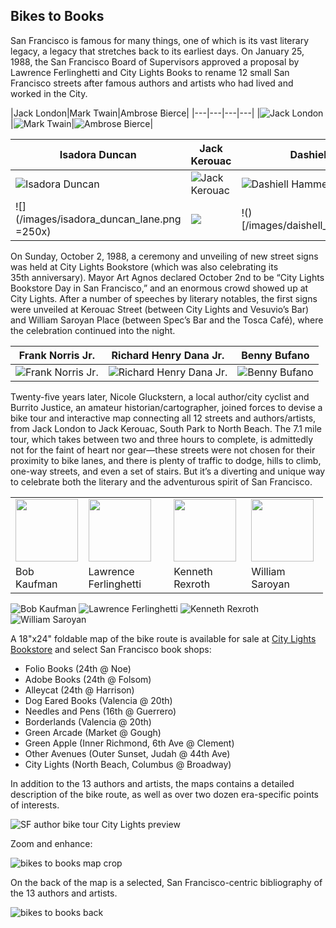 ## Bikes to Books

San Francisco is famous for many things, one of which is its vast literary legacy, a legacy that stretches back to its earliest days. On January 25, 1988, the San Francisco Board of Supervisors approved a proposal by Lawrence Ferlinghetti and City Lights Books to rename 12 small San Francisco streets after famous authors and artists who had lived and worked in the City.



|Jack London|Mark Twain|Ambrose Bierce|
|---|---|---|---|
|![Jack London](/images/jacklondon.png)|![Mark Twain](/images/marktwain.png)|![Ambrose Bierce](/images/ambrosebierce.png)|

|Isadora Duncan|Jack Kerouac|Dashiell Hammett|
|---|---|---|
|![Isadora Duncan](/images/isadoraduncan.png)|![Jack Kerouac](/images/jackkerouac.png)|![Dashiell Hammett](/images/dashiellhammett.png)|
|![](/images/isadora_duncan_lane.png =250x)|![](/images/jack_kerouac_alley.png)|!()[/images/daishell_hammett_street.png]|

On Sunday, October 2, 1988, a ceremony and unveiling of new street signs was held at City Lights Bookstore (which was also celebrating its 35th anniversary). Mayor Art Agnos declared October 2nd to be “City Lights Bookstore Day in San Francisco,” and an enormous crowd showed up at City Lights. After a number of speeches by literary notables, the first signs were unveiled at Kerouac Street (between City Lights and Vesuvio’s Bar) and William Saroyan Place (between Spec’s Bar and the Tosca Café), where the celebration continued into the night.

|Frank Norris Jr.|Richard Henry Dana Jr.|Benny Bufano|
|---|---|---|
|![Frank Norris Jr.](/images/franknorris.png)|![Richard Henry Dana Jr.](/images/richardhenrydana.png)|![Benny Bufano](/images/bennybufano.png)|

Twenty-five years later, Nicole Gluckstern, a local author/city cyclist and Burrito Justice, an amateur historian/cartographer, joined forces to devise a bike tour and interactive map connecting all 12 streets and authors/artists, from Jack London to Jack Kerouac, South Park to North Beach. The 7.1 mile tour, which takes between two and three hours to complete, is admittedly not for the faint of heart nor gear—these streets were not chosen for their proximity to bike lanes, and there is plenty of traffic to dodge, hills to climb, one-way streets, and even a set of stairs. But it’s a diverting and unique way to celebrate both the literary and the adventurous spirit of San Francisco.


<table style="width:500px">
	<tr>
		<td><img src="/images/bobkaufman.png" width="100px"></td>
		<td><img src="/images/lawrenceferlinghetti.png" width="100px"></td>
		<td><img src="/images/kennethrexroth.png" width="100px"></td>
		<td><img src="/images/williamsaroyan.png" width="100px"></td>
	</tr>
	<tr>
		<td>Bob Kaufman</td>
		<td>Lawrence Ferlinghetti</td>
		<td>Kenneth Rexroth</td>
		<td>William Saroyan</td>
	</tr>
</table>
	

![Bob Kaufman](/images/bobkaufman.png)
![Lawrence Ferlinghetti](/images/lawrenceferlinghetti.png)
![Kenneth Rexroth](/images/kennethrexroth.png)
![William Saroyan](/images/williamsaroyan.png)



A 18"x24" foldable map of the bike route is available for sale at <a href="http://www.citylights.com" target="_blank" rel="noopener">City Lights Bookstore</a> and select San Francisco book shops:
<ul>
	<li>Folio Books (24th @ Noe)</li>
	<li>Adobe Books (24th @ Folsom)</li>
	<li>Alleycat (24th @ Harrison)</li>
	<li>Dog Eared Books (Valencia @ 20th)</li>
	<li>Needles and Pens (16th @ Guerrero)</li>
	<li>Borderlands (Valencia @ 20th)</li>
	<li>Green Arcade (Market @ Gough)</li>
	<li>Green Apple (Inner Richmond, 6th Ave @ Clement)</li>
	<li>Other Avenues (Outer Sunset, Judah @ 44th Ave)</li>
	<li>City Lights (North Beach, Columbus @ Broadway)</li>
</ul>
In addition to the 13 authors and artists, the maps contains a detailed description of the bike route, as well as over two dozen era-specific points of interests.

![SF author bike tour City Lights preview](/images/sf-author-bike-tour-city-lights-preview.jpg)


Zoom and enhance:

![bikes to books map crop](/images/bikes-to-books-map-crop.jpg)


On the back of the map is a selected, San Francisco-centric bibliography of the 13 authors and artists.

![bikes to books back](/images/sf-city-lights-bikes-to-books-back-preview.jpg)

